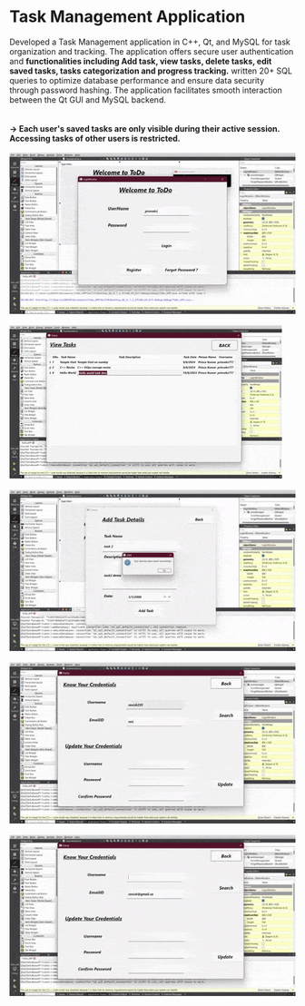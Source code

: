 # Task Management Application

Developed a Task Management application in C++, Qt, and MySQL for task organization and tracking. The application offers secure user authentication and <b>functionalities including Add task, view tasks, delete tasks, edit saved tasks, tasks categorization and progress tracking.</b> written 20+ SQL queries to optimize database performance and ensure data security through password hashing. The application facilitates smooth interaction between the Qt GUI and MySQL backend.
<br><br><br>
<b>
  → Each user's saved tasks are only visible during their active session. Accessing tasks of other users is restricted.
</b>
<br><br>
<img src="first.gif">
<br><br>
<img src="second.gif">
<br><br>
<img src="third.gif">
<br><br>
<img src="forth.gif">
<br><br>
<img src="fifth.gif">
<br><br>
